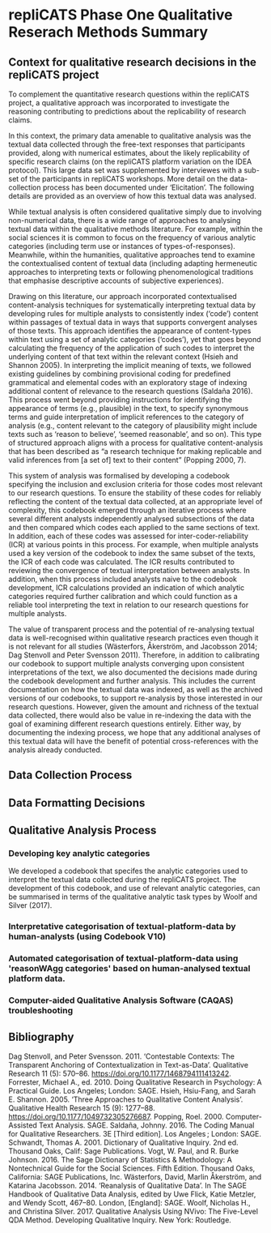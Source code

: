 # repliCATS Phase One Qualitative Reserach Methods Summary

## Context for qualitative research decisions in the repliCATS project
To complement the quantitative research questions within the repliCATS project, a qualitative approach was incorporated to investigate the reasoning contributing to predictions about the replicability of research claims.  

In this context, the primary data amenable to qualitative analysis was the textual data collected through the free-text responses that participants provided, along with numerical estimates, about the likely replicability of specific research claims (on the repliCATS platform variation on the IDEA protocol). This large data set was supplemented by interviewes with a sub-set of the participants in repliCATS workshops. More detail on the data-collection process has been documented under ‘Elicitation’. The following details are provided as an overview of how this textual data was analysed.  

While textual analysis is often considered qualitative simply due to involving non-numerical data, there is a wide range of approaches to analysing textual data within the qualitative methods literature. For example, within the social sciences it is common to focus on the frequency of various analytic categories (including term use or instances of types-of-responses). Meanwhile, within the humanities, qualitative approaches tend to examine the contextualised content of textual data (including adapting hermeneutic approaches to interpreting texts or following phenomenological traditions that emphasise descriptive accounts of subjective experiences).   

Drawing on this literature, our approach incorporated contextualised content-analysis techniques for systematically interpreting textual data by developing rules for multiple analysts to consistently index (‘code’) content within passages of textual data in ways that supports convergent analyses of those texts. This approach identifies the appearance of content-types within text using a set of analytic categories (‘codes’), yet that goes beyond calculating the frequency of the application of such codes to interpret the underlying content of that text within the relevant context (Hsieh and Shannon 2005). In interpreting the implicit meaning of texts, we followed existing guidelines by combining provisional coding for predefined grammatical and elemental codes with an exploratory stage of indexing additional content of relevance to the research questions (Saldaña 2016). This process went beyond providing instructions for identifying the appearance of terms (e.g., plausible) in the text, to specify synonymous terms and guide interpretation of implicit references to the category of analysis (e.g., content relevant to the category of plausibility might include texts such as ‘reason to believe’, ‘seemed reasonable’, and so on). This type of structured approach aligns with a process for qualitative content-analysis that has been described as “a research technique for making replicable and valid inferences from [a set of] text to their content” (Popping 2000, 7). 

This system of analysis was formalised by developing a codebook specifying the inclusion and exclusion criteria for those codes most relevant to our research questions. To ensure the stability of these codes for reliably reflecting the content of the textual data collected, at an appropriate level of complexity, this codebook emerged through an iterative process where several different analysts independently analysed subsections of the data and then compared which codes each applied to the same sections of text. In addition, each of these codes was assessed for inter-coder-reliability (ICR) at various points in this process. For example, when multiple analysts used a key version of the codebook to index the same subset of the texts, the ICR of each code was calculated. The ICR results contributed to reviewing the convergence of textual interpretation between analysts. In addition, when this process included analysts naive to the codebook development, ICR calculations provided an indication of which analytic categories required further calibration and which could function as a reliable tool interpreting the text in relation to our research questions for multiple analysts.

The value of transparent process and the potential of re-analysing textual data is well-recognised within qualitative research practices even though it is not relevant for all studies (Wästerfors, Åkerström, and Jacobsson 2014; Dag Stenvoll and Peter Svensson 2011). Therefore, in addition to calibrating our codebook to support multiple analysts converging upon consistent interpretations of the text, we also documented the decisions made during the codebook development and further analysis. This includes the current documentation on how the textual data was indexed, as well as the archived versions of our codebooks, to support re-analysis by those interested in our research questions. However, given the amount and richness of the textual data collected, there would also be value in re-indexing the data with the goal of examining different research questions entirely. Either way, by documenting the indexing process, we hope that any additional analyses of this textual data will have the benefit of potential cross-references with the analysis already conducted. 

## Data Collection Process 

## Data Formatting Decisions

## Qualitative Analysis Process 
### Developing key analytic categories 
We developed a codebook that specifes the analytic categories used to interpret the textual data collected during the repliCATS project. The development of this codebook, and use of relevant analytic categories, can be summarised in terms of the qualitative analytic task types by Woolf and Silver (2017). 

### Interpretative categorisation of textual-platform-data by human-analysts (using Codebook V10) 
### Automated categorisation of textual-platform-data using 'reasonWAgg categories' based on human-analysed textual platform data. 

### Computer-aided Qualitative Analysis Software (CAQAS) troubleshooting 

## Bibliography
 Dag Stenvoll, and Peter Svensson. 2011. ‘Contestable Contexts: The Transparent Anchoring of Contextualization in Text-as-Data’. Qualitative Research 11 (5): 570–86. https://doi.org/10.1177/1468794111413242.
Forrester, Michael A., ed. 2010. Doing Qualitative Research in Psychology: A Practical Guide. Los Angeles; London: SAGE.
Hsieh, Hsiu-Fang, and Sarah E. Shannon. 2005. ‘Three Approaches to Qualitative Content Analysis’. Qualitative Health Research 15 (9): 1277–88. https://doi.org/10.1177/1049732305276687.
Popping, Roel. 2000. Computer-Assisted Text Analysis. SAGE.
Saldaña, Johnny. 2016. The Coding Manual for Qualitative Researchers. 3E [Third edition]. Los Angeles ; London: SAGE.
Schwandt, Thomas A. 2001. Dictionary of Qualitative Inquiry. 2nd ed. Thousand Oaks, Calif: Sage Publications.
Vogt, W. Paul, and R. Burke Johnson. 2016. The Sage Dictionary of Statistics & Methodology: A Nontechnical Guide for the Social Sciences. Fifth Edition. Thousand Oaks, California: SAGE Publications, Inc.
Wästerfors, David, Marlin Åkerström, and Katarina Jacobsson. 2014. ‘Reanalysis of Qualitative Data’. In The SAGE Handbook of Qualitative Data Analysis, edited by Uwe Flick, Katie Metzler, and Wendy Scott, 467–80. London, [England]: SAGE.
Woolf, Nicholas H., and Christina Silver. 2017. Qualitative Analysis Using NVivo: The Five-Level QDA Method. Developing Qualitative Inquiry. New York: Routledge.


